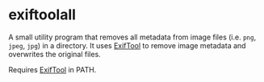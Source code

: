 # exiftoolall

A small utility program that removes all metadata from image files (i.e. `png`, `jpeg`, `jpg`) in a directory. It uses [ExifTool](https://exiftool.org/) to remove image metadata and overwrites the original files.

Requires [ExifTool](https://exiftool.org/) in PATH.
